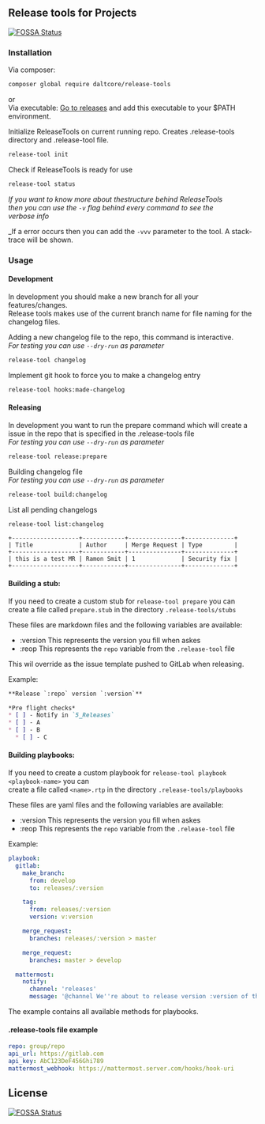 ## Release tools for Projects
[![FOSSA Status](https://app.fossa.io/api/projects/git%2Bgithub.com%2FDALTCORE%2FReleaseTools.svg?type=shield)](https://app.fossa.io/projects/git%2Bgithub.com%2FDALTCORE%2FReleaseTools?ref=badge_shield)


### Installation

Via composer:
```bash
composer global require daltcore/release-tools
```

or  
Via executable:
[Go to releases](https://github.com/DALTCORE/ReleaseTools/releases/latest) and add this executable to your $PATH environment.

Initialize ReleaseTools on current running repo. Creates .release-tools directory and .release-tool file.
```bash
release-tool init
```

Check if ReleaseTools is ready for use
```bash
release-tool status
```

_If you want to know more about thestructure behind ReleaseTools  
then you can use the `-v` flag behind every command to see the  
verbose info_  

_If a error occurs then you can add the `-vvv` parameter to the tool. A stack-trace will be shown.

### Usage

#### Development  
In development you should make a new branch for all your features/changes.   
Release tools makes use of the current branch name for file naming for the changelog files.

Adding a new changelog file to the repo, this command is interactive.  
_For testing you can use `--dry-run` as parameter_
```bash
release-tool changelog 
```

Implement git hook to force you to make a changelog entry
```bash
release-tool hooks:made-changelog
```

#### Releasing
In development you want to run the prepare command which will create a issue in the repo that is specified in the .release-tools file  
_For testing you can use `--dry-run` as parameter_
```bash
release-tool release:prepare
```

Building changelog file   
_For testing you can use `--dry-run` as parameter_
```bash
release-tool build:changelog
```
List all pending changelogs
```bash
release-tool list:changelog
``` 
```text
+-------------------+------------+---------------+--------------+
| Title             | Author     | Merge Request | Type         |
+-------------------+------------+---------------+--------------+
| this is a test MR | Ramon Smit | 1             | Security fix |
+-------------------+------------+---------------+--------------+
```

#### Building a stub:  
If you need to create a custom stub for `release-tool prepare` you can  
create a file called `prepare.stub` in the directory `.release-tools/stubs`  

These files are markdown files and the following variables are available:
- :version This represents the version you fill when askes
- :reop This represents the `repo` variable from the `.release-tool` file

This wil override as the issue template pushed to GitLab when releasing.

Example:
```markdown
**Release `:repo` version `:version`**

*Pre flight checks*
* [ ] - Notify in `5_Releases`
* [ ] - A
* [ ] - B
  * [ ] - C

```

#### Building playbooks:
If you need to create a custom playbook for `release-tool playbook <playbook-name>` you can  
create a file called `<name>.rtp` in the directory `.release-tools/playbooks`

These files are yaml files and the following variables are available:
- :version This represents the version you fill when askes
- :reop This represents the `repo` variable from the `.release-tool` file
 
Example:
```yaml
playbook:
  gitlab:
    make_branch:
      from: develop
      to: releases/:version

    tag:
      from: releases/:version
      version: v:version

    merge_request:
      branches: releases/:version > master

    merge_request:
      branches: master > develop

  mattermost:
    notify:
      channel: 'releases'
      message: '@channel We''re about to release version :version of the project :repo. Please stop merging now into develop until next announcement'

```
 
The example contains all available methods for playbooks. 

#### .release-tools file example
```yaml
repo: group/repo
api_url: https://gitlab.com
api_key: AbC123DeF456Ghi789
mattermost_webhook: https://mattermost.server.com/hooks/hook-uri
```


## License
[![FOSSA Status](https://app.fossa.io/api/projects/git%2Bgithub.com%2FDALTCORE%2FReleaseTools.svg?type=large)](https://app.fossa.io/projects/git%2Bgithub.com%2FDALTCORE%2FReleaseTools?ref=badge_large)